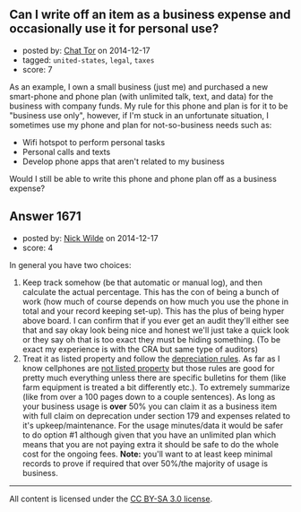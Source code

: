 ## Can I write off an item as a business expense and occasionally use it for personal use?

- posted by: [Chat Tor](https://stackexchange.com/users/2071732/chat-tor) on 2014-12-17
- tagged: `united-states`, `legal`, `taxes`
- score: 7

<p>As an example, I own a small business (just me) and purchased a new smart-phone and phone plan (with unlimited talk, text, and data) for the business with company funds. My rule for this phone and plan is for it to be "business use only", however, if I'm stuck in an unfortunate situation, I sometimes use my phone and plan for not-so-business needs such as:</p>

<ul>
<li>Wifi hotspot to perform personal tasks</li>
<li>Personal calls and texts</li>
<li>Develop phone apps that aren't related to my business</li>
</ul>

<p>Would I still be able to write this phone and phone plan off as a business expense?</p>



## Answer 1671

- posted by: [Nick Wilde](https://stackexchange.com/users/454046/nick-wilde) on 2014-12-17
- score: 4

<p>In general you have two choices:</p>

<ol>
<li>Keep track somehow (be that automatic or manual log), and then calculate the actual percentage. This has the con of being a bunch of work (how much of course depends on how much you use the phone in total and your record keeping set-up). This has the plus of being hyper above board. I can confirm that if you ever get an audit they'll either see that and say okay look being nice and honest we'll just take a quick look or they say oh that is too exact they must be hiding something. (To be exact my experience is with the CRA but same type of auditors)</li>
<li>Treat it as listed property and follow the <a href="http://www.irs.gov/pub/irs-pdf/p946.pdf" rel="nofollow">depreciation rules</a>. As far as I know cellphones are <a href="http://www.irs.gov/uac/IRS-Issues-Guidance-on-Tax-Treatment-of-Cell-Phones;-Provides-Small-Business-Recordkeeping-Relief" rel="nofollow">not listed property</a> but those rules are good for pretty much everything unless there are specific bulletins for them (like farm equipment is treated a bit differently etc.). To extremely summarize (like from over a 100 pages down to a couple sentences). As long as your business usage is <strong>over</strong> 50% you can claim it as a business item with full claim on deprecation under section 179 and expenses related to it's upkeep/maintenance. For the usage minutes/data it would be safer to do option #1 although given that you have an unlimited plan which means that you are not paying extra it should be safe to do the whole cost for the ongoing fees. <strong>Note:</strong> you'll want to at least keep minimal records to prove if required that over 50%/the majority of usage is business.</li>
</ol>




---

All content is licensed under the [CC BY-SA 3.0 license](https://creativecommons.org/licenses/by-sa/3.0/).
